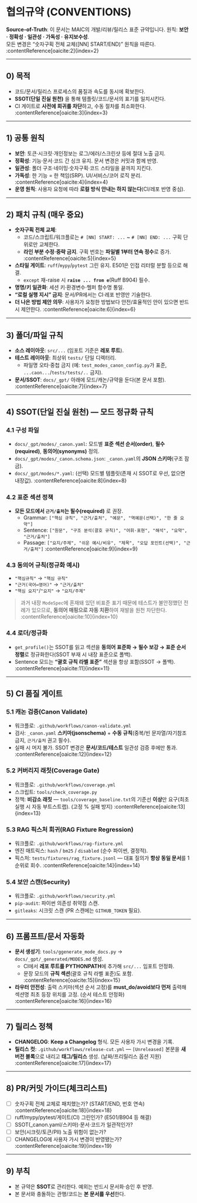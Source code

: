 # 협의규약 (CONVENTIONS)
**Source-of-Truth**: 이 문서는 MAIC의 개발/리뷰/릴리스 표준 규약입니다.
원칙: **보안 · 정확성 · 일관성 · 가독성 · 유지보수성**.  
모든 변경은 “숫자구획 전체 교체([NN] START/END)” 원칙을 따른다. :contentReference[oaicite:2]{index=2}

---

## 0) 목적
- 코드/문서/릴리스 프로세스의 품질과 속도를 동시에 확보한다.
- **SSOT(단일 진실 원천)** 을 통해 템플릿/코드/문서의 표기를 일치시킨다.
- CI 게이트로 **사전에 회귀를 차단**하고, 수동 절차를 최소화한다. :contentReference[oaicite:3]{index=3}

---

## 1) 공통 원칙
- **보안**: 토큰·시크릿·개인정보는 로그/에러/스크린샷 등에 절대 노출 금지.
- **정확성**: 기능·문서·코드 간 싱크 유지. 문서 변경은 커밋과 함께 반영.
- **일관성**: 폴더 구조·네이밍·숫자구획·코드 스타일을 끝까지 지킨다.
- **가독성**: 한 기능 = 한 책임(SRP). UI/서비스/코어 로직 분리. :contentReference[oaicite:4]{index=4}
- **운영 원칙**: 사용자 요청에 따라 **로컬 방식 안내는 하지 않는다**(CI/레포 반영 중심).

---

## 2) 패치 규칙 (매우 중요)
- **숫자구획 전체 교체**:  
  - 코드/스크립트/워크플로는 `# [NN] START: ...` ~ `# [NN] END: ...` 구획 단위로만 교체한다.  
  - **라인 부분 수정·중략 금지**. 구획 번호는 **파일별 1부터 연속 정수**로 증가. :contentReference[oaicite:5]{index=5}
- **스타일 게이트**: `ruff`/`mypy`/`pytest` 그린 유지. E501은 인접 리터럴 분할 등으로 해결.  
  - `except` 재-raise 시 **`raise ... from e`**(Ruff B904) 필수.  
- **명명/키 일관화**: 세션 키·환경변수·헬퍼 함수명 통일.  
- **“로컬 실행 지시” 금지**: 문서/PR에서는 CI·레포 반영만 기술한다.  
- **더 나은 방법 제안 의무**: 사용자가 요청한 방법보다 안전/효율적인 안이 있으면 반드시 제안한다. :contentReference[oaicite:6]{index=6}

---

## 3) 폴더/파일 규칙
- **소스 레이아웃**: `src/...` (임포트 기준은 **레포 루트**).  
- **테스트 레이아웃**: 최상위 `tests/` 단일 디렉터리.  
  - 파일명 오타·중첩 금지 (예: `test_modes_canon_config.py`가 표준, `...caon...`/`tests/tests/..` 금지).
- **문서/SSOT**: `docs/_gpt/` 아래에 모드/캐논/규약을 둔다(본 문서 포함). :contentReference[oaicite:7]{index=7}

---

## 4) SSOT(단일 진실 원천) — 모드 정규화 규칙
### 4.1 구성 파일
- `docs/_gpt/modes/_canon.yaml`: 모드별 **표준 섹션 순서(order)**, **필수(required)**, **동의어(synonyms)** 정의.
- `docs/_gpt/modes/_canon.schema.json`: `_canon.yaml`의 **JSON 스키마**(구조 잠금).
- `docs/_gpt/modes/*.yaml`: (선택) 모드별 템플릿(존재 시 SSOT로 우선, 없으면 내장값). :contentReference[oaicite:8]{index=8}

### 4.2 표준 섹션 정책
- **모든 모드에서 `근거/출처`는 필수(required)** 로 권장.  
  - Grammar: `["핵심 규칙", "근거/출처", "예문", "역예문(선택)", "한 줄 요약"]`  
  - Sentence: `["원문", "구조 분석(괄호 규칙)", "어휘·표현", "해석", "요약", "근거/출처"]`  
  - Passage: `["요지/주제", "쉬운 예시/비유", "제목", "오답 포인트(선택)", "근거/출처"]` :contentReference[oaicite:9]{index=9}

### 4.3 동의어 규칙(정규화 예시)
- `"핵심규칙"` → `"핵심 규칙"`  
- `"근거(국어↔영어)"` → `"근거/출처"`  
- `"핵심 요지"`/`"요지"` → `"요지/주제"`  
> 과거 내장 `ModeSpec`에 혼재돼 있던 비표준 표기 때문에 테스트가 불안정했던 전례가 있으므로, **동의어 매핑으로 자동 치환**하여 재발을 원천 차단한다. :contentReference[oaicite:10]{index=10}

### 4.4 로더/정규화
- `get_profile()`는 SSOT를 읽고 섹션을 **동의어 표준화 → 필수 보강 → 표준 순서 정렬**로 정규화한다(SSOT 부재 시 내장 표준으로 폴백).  
- Sentence 모드는 **“괄호 규칙 라벨 표준”** 섹션을 항상 포함(SSOT → 폴백). :contentReference[oaicite:11]{index=11}

---

## 5) CI 품질 게이트
### 5.1 캐논 검증(Canon Validate)
- 워크플로: `.github/workflows/canon-validate.yml`  
- 검사: `_canon.yaml` **스키마(jsonschema)** + **수동 규칙**(중복/빈 문자열/자기참조 금지, `근거/출처` 권고 필수).  
- 실패 시 머지 불가. SSOT 변경은 **문서/코드/테스트** 일관성 검증 후에만 통과. :contentReference[oaicite:12]{index=12}

### 5.2 커버리지 래칫(Coverage Gate)
- 워크플로: `.github/workflows/coverage.yml`  
- 스크립트: `tools/check_coverage.py`  
- 정책: **비감소 래칫** — `tools/coverage_baseline.txt`의 기준선 **이상**만 요구(최초 실행 시 자동 부트스트랩). (고정 % 실패 방지) :contentReference[oaicite:13]{index=13}

### 5.3 RAG 픽스처 회귀(RAG Fixture Regression)
- 워크플로: `.github/workflows/rag-fixture.yml`  
- 엔진 매트릭스: `hash` / `bm25` / `disabled` (순수 파이썬, 결정적).  
- 픽스처: `tests/fixtures/rag_fixture.jsonl` — 대표 질의가 **항상 동일 문서**를 1순위로 회수. :contentReference[oaicite:14]{index=14}

### 5.4 보안 스캔(Security)
- 워크플로: `.github/workflows/security.yml`  
- `pip-audit`: 파이썬 의존성 취약점 스캔.  
- `gitleaks`: 시크릿 스캔 (PR 스캔에는 `GITHUB_TOKEN` 필요).

---

## 6) 프롬프트/문서 자동화
- **문서 생성기**: `tools/ggenerate_mode_docs.py` → `docs/_gpt/_generated/MODES.md` 생성.  
  - CI에서 **레포 루트를 PYTHONPATH**에 추가해 `src/...` 임포트 안정화.  
  - 문장 모드의 **규칙 섹션**(괄호 규칙 라벨 표준)도 포함. :contentReference[oaicite:15]{index=15}
- **라우터 안전성**: 출력 스키마(섹션 순서 고정)를 **must_do/avoid보다 먼저** 출력해 섹션명 최초 등장 위치를 고정. (순서 테스트 안정화) :contentReference[oaicite:16]{index=16}

---

## 7) 릴리스 정책
- **CHANGELOG**: **Keep a Changelog** 형식. 모든 사용자 가시 변경을 기록.  
- **릴리스 컷**: `.github/workflows/release-cut.yml` — `[Unreleased]` 본문을 **새 버전 블록**으로 내리고 **태그/릴리스** 생성. (날짜/프리릴리스 옵션 지원) :contentReference[oaicite:17]{index=17}

---

## 8) PR/커밋 가이드(체크리스트)
- [ ] 숫자구획 전체 교체로 패치했는가? (START/END, 번호 연속) :contentReference[oaicite:18]{index=18}  
- [ ] ruff/mypy/pytest/게이트(CI) 그린인가? (E501/B904 등 해결)  
- [ ] SSOT(_canon.yaml/스키마)·문서·코드가 일관적인가?  
- [ ] 보안(시크릿/토큰/PII) 노출 위험이 없는가?  
- [ ] CHANGELOG에 사용자 가시 변경이 반영됐는가? :contentReference[oaicite:19]{index=19}

---

## 9) 부칙
- 본 규약은 **SSOT**로 관리한다. 예외는 반드시 문서화·승인 후 반영.  
- 본 문서와 충돌하는 관행/코드는 **본 문서를 우선**한다.
